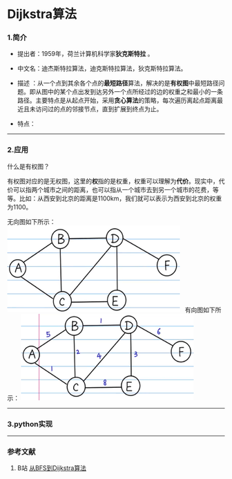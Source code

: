 # Dijkstra算法
### 1.简介

- 提出者：1959年，荷兰计算机科学家**狄克斯特拉** 。

- 中文名：迪杰斯特拉算法，迪克斯特拉算法，狄克斯特拉算法。

- 描述 ：从一个点到其余各个点的**最短路径**算法，解决的是**有权图**中最短路径问题。即从图中的某个点出发到达另外一个点所经过的边的权重之和最小的一条路径。主要特点是从起点开始，采用**贪心算法**的策略，每次遍历离起点距离最近且未访问过的点的邻接节点，直到扩展到终点为止。

- 特点：


---

### 2.应用

什么是有权图？

有权图对应的是无权图，这里的**权**指的是权重，权重可以理解为**代价**。现实中，代价可以指两个城市之间的距离，也可以指从一个城市去到另一个城市的花费，等等。比如：从西安到北京的距离是1100km，我们就可以表示为西安到北京的权重为1100。

无向图如下所示：
 <img src="..\pictures\no-weight.png" title="无向图" width="400px" height="200px">
&nbsp;
有向图如下所示：
 <img src="..\pictures\weight.png" title="有向图" width="400px" height="200px">


---

### 3.python实现

---

### 参考文献

1. B站 [从BFS到Dijkstra算法](https://www.bilibili.com/video/BV1ts41157Sy/?spm_id_from=333.788.recommend_more_video.-1)
